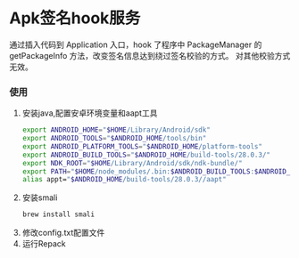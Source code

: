 # Apk签名hook服务
通过插入代码到 Application 入口，hook 了程序中 PackageManager 的 getPackageInfo 方法，改变签名信息达到绕过签名校验的方式。
对其他校验方式无效。

### 使用
1. 安装java,配置安卓环境变量和aapt工具
    ```bash
    export ANDROID_HOME="$HOME/Library/Android/sdk"
    export ANDROID_TOOLS="$ANDROID_HOME/tools/bin"
    export ANDROID_PLATFORM_TOOLS="$ANDROID_HOME/platform-tools"
    export ANDROID_BUILD_TOOLS="$ANDROID_HOME/build-tools/28.0.3/"
    export NDK_ROOT="$HOME/Library/Android/sdk/ndk-bundle/"
    export PATH="$HOME/node_modules/.bin:$ANDROID_BUILD_TOOLS:$ANDROID_PLATFORM_TOOLS:$ANDROID_TOOLS:$NDK_ROOT:$PATH"
    alias appt="$ANDROID_HOME/build-tools/28.0.3//aapt"
    ```
2. 安装smali
    ```bash
    brew install smali
    ```
3. 修改config.txt配置文件  
4. 运行Repack 